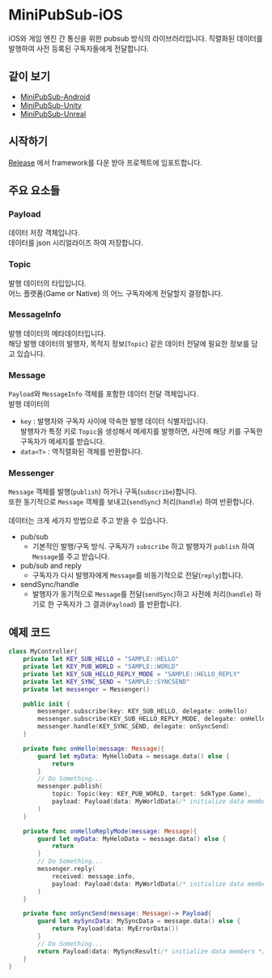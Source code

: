 # MiniPubSub-iOS
iOS와 게임 엔진 간 통신을 위한 pubsub 방식의 라이브러리입니다.
직렬화된 데이터를 발행하여 사전 등록된 구독자들에게 전달합니다.

## 같이 보기
- [MiniPubSub-Android](https://github.com/minisdk/MiniPubSub-Android)
- [MiniPubSub-Unity](https://github.com/minisdk/MiniPubSub-Unity)
- [MiniPubSub-Unreal](https://github.com/minisdk/MiniPubSub-Unreal)
  
## 시작하기
[Release](https://github.com/minisdk/MiniPubSub-iOS/releases) 에서 framework를 다운 받아 프로젝트에 임포트합니다.

## 주요 요소들

### Payload
데이터 저장 객체입니다.<br>
데이터를 json 시리얼라이즈 하여 저장합니다.

### Topic
발행 데이터의 타입입니다.<br>
어느 플랫폼(Game or Native) 의 어느 구독자에게 전달할지 결정합니다.

### MessageInfo
발행 데이터의 메타데이터입니다.<br>
해당 발행 데이터의 발행자, 목적지 정보(`Topic`) 같은 데이터 전달에 필요한 정보를 담고 있습니다.

### Message
`Payload`와 `MessageInfo` 객체를 포함한 데이터 전달 객체입니다.<br>
발행 데이터의 
- `key` : 발행자와 구독자 사이에 약속한 발행 데이터 식별자입니다.<br>
발행자가 특정 키로 `Topic`을 생성해서 메세지를 발행하면, 사전에 해당 키를 구독한 구독자가 메세지를 받습니다.
- `data<T>` : 역직렬화된 객체를 반환합니다.

### Messenger
`Message` 객체를 발행(`publish`) 하거나 구독(`subscribe`)합니다.<br>
또한 동기적으로 `Message` 객체를 보내고(`sendSync`) 처리(`handle`) 하여 반환합니다.<br><br>
데이터는 크게 세가지 방법으로 주고 받을 수 있습니다.
- pub/sub
  - 기본적인 발행/구독 방식. 구독자가 `subscribe` 하고 발행자가 `publish` 하여 `Message`를 주고 받습니다. 
- pub/sub and reply
  - 구독자가 다시 발행자에게 `Message`를 비동기적으로 전달(`reply`)합니다.
- sendSync/handle
  - 발행자가 동기적으로 `Message`를 전달(`sendSync`)하고 사전에 처리(`handle`) 하기로 한 구독자가 그 결과(`Payload`) 를 반환합니다.
 
## 예제 코드
```swift
class MyController{
    private let KEY_SUB_HELLO = "SAMPLE::HELLO"
    private let KEY_PUB_WORLD = "SAMPLE::WORLD"
    private let KEY_SUB_HELLO_REPLY_MODE = "SAMPLE::HELLO_REPLY"
    private let KEY_SYNC_SEND = "SAMPLE::SYNCSEND"
    private let messenger = Messenger()

    public init {
        messenger.subscribe(key: KEY_SUB_HELLO, delegate: onHello)
        messenger.subscribe(KEY_SUB_HELLO_REPLY_MODE, delegate: onHelloReplyMode)
        messenger.handle(KEY_SYNC_SEND, delegate: onSyncSend)
    }

    private func onHello(message: Message){
        guard let myData: MyHelloData = message.data() else {
            return
        }
        // Do Something...
        messenger.publish(
            topic: Topic(key: KEY_PUB_WORLD, target: SdkType.Game),
            payload: Payload(data: MyWorldData(/* initialize data members */))
        )
    }

    private func onHelloReplyMode(message: Message){
        guard let myData: MyHeloData = message.data() else {
            return
        }
        // Do Something...
        messenger.reply(
            received: message.info,
            payload: Payload(data: MyWorldData(/* initialize data members */))
        )
    }

    private func onSyncSend(message: Message)-> Payload{
        guard let mySyncData: MySyncData = message.data() else {
            return Payload(data: MyErrorData())
        }
        // Do Something...
        return Payload(data: MySyncResult(/* initialize data members */)
    }
}
```
